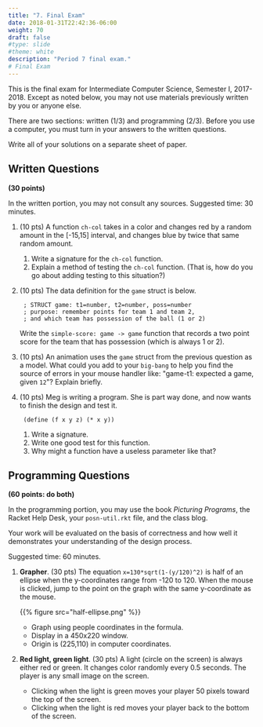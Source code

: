 ```yaml
---
title: "7. Final Exam"
date: 2018-01-31T22:42:36-06:00
weight: 70
draft: false
#type: slide
#theme: white
description: "Period 7 final exam."
# Final Exam
---
```


This is the final exam for Intermediate Computer Science, Semester I,
2017-2018. Except as noted below, you may not use materials previously
written by you or anyone else.

There are two sections: written (1/3) and programming (2/3). Before
you use a computer, you must turn in your answers to the written questions.

Write all of your solutions on a separate sheet of paper. 

## Written Questions 

**(30 points)**

In the written portion, you may not consult any sources. Suggested
time: 30 minutes.

1. (10 pts) A function `ch-col` takes in a color and changes red by a
   random amount in the [-15,15] interval, and changes blue by twice
   that same random amount.
   
    1. Write a signature for the `ch-col` function.
    2. Explain a method of testing the `ch-col` function. (That is,
       how do you go about adding testing to this situation?)

2. (10 pts) The data definition for the `game` struct is below. 

        ; STRUCT game: t1=number, t2=number, poss=number
        ; purpose: remember points for team 1 and team 2, 
        ; and which team has possession of the ball (1 or 2)

    Write the `simple-score: game -> game` function that records
    a two point score for the team that has possession (which is always 1 or 2). 

3. (10 pts) An animation uses the `game` struct from the previous
   question as a model.  What could you add to your `big-bang` to help
   you find the source of errors in your mouse handler like: "game-t1:
   expected a game, given `12`"? Explain briefly.

4. (10 pts) Meg is writing a program. She is part way done, and now
wants to finish the design and test it.

        (define (f x y z) (* x y))

     1. Write a signature.
     2. Write one good test for this function.
     3. Why might a function have a useless parameter like that?
  
## Programming Questions 

**(60 points: do both)**

In the programming portion, you may use the book _Picturing Programs_,
the Racket Help Desk, your `posn-util.rkt` file, and the class blog. 

Your work will be evaluated on the basis of correctness and how well
it demonstrates your understanding of the design process.

Suggested time: 60 minutes. 

1. **Grapher**. (30 pts) The equation `x=130*sqrt(1-(y/120)^2)` is half of an
   ellipse when the y-coordinates range from -120 to 120. 
   When the mouse is clicked, jump to the point
   on the graph with the same y-coordinate as the mouse.

    {{% figure src="half-ellipse.png" %}}
    
    * Graph using people coordinates in the formula.
    * Display in a 450x220 window.
    * Origin is (225,110) in computer coordinates.



2. **Red light, green light**. (30 pts) A light (circle on the screen) is
   always either red or green. It changes color randomly every 0.5
   seconds. The player is any small image on the screen.

    * Clicking when the light is green moves your player
      50 pixels toward the top of the screen.
    * Clicking when the light is red moves your player back to the 
      bottom of the screen.


